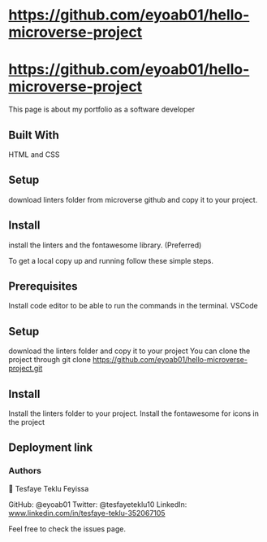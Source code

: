 # https://github.com/eyoab01/hello-microverse-project
#  https://github.com/eyoab01/hello-microverse-project
This page is about my portfolio as a software developer

## Built With
HTML and CSS


## Setup
download linters folder from microverse github and copy it to your project.

## Install
install the linters and the fontawesome library. (Preferred)

To get a local copy up and running follow these simple steps.

## Prerequisites
Install code editor to be able to run the commands in the terminal. VSCode 
## Setup
 download the linters folder and copy it to your project You can clone the project through git clone
 https://github.com/eyoab01/hello-microverse-project.git

## Install
Install the linters folder to your project. Install the fontawesome for icons in the project 

## Deployment link


### Authors
👤 Tesfaye Teklu Feyissa

GitHub: @eyoab01
Twitter: @tesfayeteklu10
LinkedIn: www.linkedin.com/in/tesfaye-teklu-352067105

Feel free to check the issues page.


